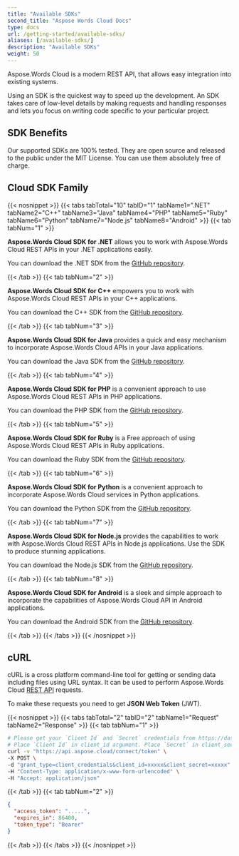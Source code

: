 ```yaml
---
title: "Available SDKs"
second_title: "Aspose Words Cloud Docs"
type: docs
url: /getting-started/available-sdks/
aliases: [/available-sdks/]
description: "Available SDKs"
weight: 50
---
```


Aspose.Words Cloud is a modern REST API, that allows easy integration into existing systems.

Using an SDK is the quickest way to speed up the development. An SDK takes care of low-level details by making requests and handling responses and lets you focus on writing code specific to your particular project.

## SDK Benefits

Our supported SDKs are 100% tested. They are open source and released to the public under the MIT License. You can use them absolutely free of charge.

## Cloud SDK Family

{{< nosnippet >}}
{{< tabs tabTotal="10" tabID="1" tabName1=".NET" tabName2="C++" tabName3="Java" tabName4="PHP" tabName5="Ruby" tabName6="Python" tabName7="Node.js" tabName8="Android" >}}
{{< tab tabNum="1" >}}

**Aspose.Words Cloud SDK for .NET** allows you to work with Aspose.Words Cloud REST APIs in your .NET applications easily.

You can download the .NET SDK from the [GitHub repository](https://github.com/aspose-words-cloud/aspose-words-cloud-dotnet).

{{< /tab >}}
{{< tab tabNum="2" >}}

**Aspose.Words Cloud SDK for C++** empowers you to work with Aspose.Words Cloud REST APIs in your C++ applications.

You can download the C++ SDK from the [GitHub repository](https://github.com/aspose-words-cloud/aspose-words-cloud-cpp).

{{< /tab >}}
{{< tab tabNum="3" >}}

**Aspose.Words Cloud SDK for Java** provides a quick and easy mechanism to incorporate Aspose.Words Cloud APIs in your Java applications.

You can download the Java SDK from the [GitHub repository](https://github.com/aspose-words-cloud/aspose-words-cloud-java).

{{< /tab >}}
{{< tab tabNum="4" >}}

**Aspose.Words Cloud SDK for PHP** is a convenient approach to use Aspose.Words Cloud REST APIs in PHP applications.

You can download the PHP SDK from the [GitHub repository](https://github.com/aspose-words-cloud/aspose-words-cloud-php).

{{< /tab >}}
{{< tab tabNum="5" >}}

**Aspose.Words Cloud SDK for Ruby** is a Free approach of using Aspose.Words Cloud REST APIs in Ruby applications.

You can download the Ruby SDK from the [GitHub repository](https://github.com/aspose-words-cloud/aspose-words-cloud-ruby).

{{< /tab >}}
{{< tab tabNum="6" >}}

**Aspose.Words Cloud SDK for Python** is a convenient approach to incorporate Aspose.Words Cloud services in Python applications.

You can download the Python SDK from the [GitHub repository](https://github.com/aspose-words-cloud/aspose-words-cloud-python).

{{< /tab >}}
{{< tab tabNum="7" >}}

**Aspose.Words Cloud SDK for Node.js** provides the capabilities to work with Aspose.Words Cloud REST APIs in Node.js applications. Use the SDK to produce stunning applications.

You can download the Node.js SDK from the [GitHub repository](https://github.com/aspose-words-cloud/aspose-words-cloud-node).

{{< /tab >}}
{{< tab tabNum="8" >}}

**Aspose.Words Cloud SDK for Android** is a sleek and simple approach to incorporate the capabilities of Aspose.Words Cloud API in Android applications.

You can download the Android SDK from the [GitHub repository](https://github.com/aspose-words-cloud/aspose-words-cloud-android).

{{< /tab >}}
{{< /tabs >}}
{{< /nosnippet >}}

## cURL

cURL is a cross platform command-line tool for getting or sending data including files using URL syntax. It can be used to perform Aspose.Words Cloud [REST API](https://apireference.aspose.cloud/words/) requests.

To make these requests you need to get **JSON Web Token** (JWT).

{{< nosnippet >}}
{{< tabs tabTotal="2" tabID="2" tabName1="Request" tabName2="Response" >}}
{{< tab tabNum="1" >}}

```bash
# Please get your `Client Id` and `Secret` credentials from https://dashboard.aspose.cloud/#/apps.
# Place `Client Id` in client_id argument. Place `Secret` in client_secret argument.
curl -v "https://api.aspose.cloud/connect/token" \
-X POST \
-d "grant_type=client_credentials&client_id=xxxxx&client_secret=xxxxx" \
-H "Content-Type: application/x-www-form-urlencoded" \
-H "Accept: application/json"
```

{{< /tab >}}
{{< tab tabNum="2" >}}

```json
{
  "access_token": ".....",
  "expires_in": 86400,
  "token_type": "Bearer"
} 
```
{{< /tab >}}
{{< /tabs >}}
{{< /nosnippet >}}
